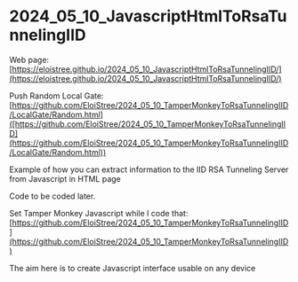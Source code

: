 # 2024_05_10_JavascriptHtmlToRsaTunnelingIID

Web page: [https://eloistree.github.io/2024_05_10_JavascriptHtmlToRsaTunnelingIID/](https://eloistree.github.io/2024_05_10_JavascriptHtmlToRsaTunnelingIID/)

Push Random Local Gate: [https://github.com/EloiStree/2024_05_10_TamperMonkeyToRsaTunnelingIID/LocalGate/Random.html]([https://github.com/EloiStree/2024_05_10_TamperMonkeyToRsaTunnelingIID](https://github.com/EloiStree/2024_05_10_TamperMonkeyToRsaTunnelingIID/LocalGate/Random.html))

Example of how you can extract information to the IID RSA Tunneling Server from Javascript in HTML page


Code to be coded later.

Set Tamper Monkey Javascript while I code that:  
[https://github.com/EloiStree/2024_05_10_TamperMonkeyToRsaTunnelingIID](https://github.com/EloiStree/2024_05_10_TamperMonkeyToRsaTunnelingIID)


The aim here is to create Javascript interface usable on any device
